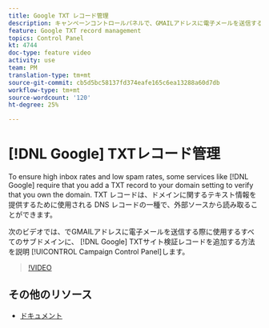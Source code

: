 ```yaml
---
title: Google TXT レコード管理
description: キャンペーンコントロールパネルで、GMAILアドレスに電子メールを送信するために使用するすべてのサブドメインに、Google TXTサイト検証レコードを追加できます。
feature: Google TXT record management
topics: Control Panel
kt: 4744
doc-type: feature video
activity: use
team: PM
translation-type: tm+mt
source-git-commit: cb5d5bc58137fd374eafe165c6ea13288a60d7db
workflow-type: tm+mt
source-wordcount: '120'
ht-degree: 25%

---
```



# [!DNL Google] TXTレコード管理

To ensure high inbox rates and low spam rates, some services like [!DNL Google] require that you add a TXT record to your domain setting to verify that you own the domain. TXT レコードは、ドメインに関するテキスト情報を提供するために使用される DNS レコードの一種で、外部ソースから読み取ることができます。

次のビデオでは、でGMAILアドレスに電子メールを送信する際に使用するすべてのサブドメインに、 [!DNL Google] TXTサイト検証レコードを追加する方法を説明 [!UICONTROL Campaign Control Panel]します。

>[!VIDEO](https://video.tv.adobe.com/v/32369?quality=12)

## その他のリソース

* [ドキュメント](https://docs.adobe.com/content/help/en/control-panel/using/subdomains-and-certificates/managing-txt-records.html)
